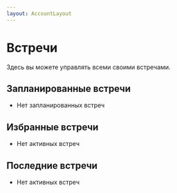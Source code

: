 ```yaml
---
layout: AccountLayout
---
```


# Встречи

Здесь вы можете управлять всеми своими встречами.

## Запланированные встречи

- Нет запланированных встреч

## Избранные встречи

- Нет активных встреч

## Последние встречи

- Нет активных встреч